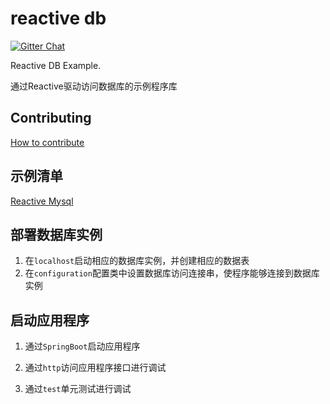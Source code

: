 # reactive db

[![Gitter Chat](https://badges.gitter.im/Join%20Chat.svg)](https://groups.google.com/g/reactive-group)

Reactive DB Example.

通过Reactive驱动访问数据库的示例程序库

## Contributing

[How to contribute](./CONTRIBUTING.md)

## 示例清单

[Reactive Mysql](./springboot-rxmysql-example/README.md)

## 部署数据库实例

1. 在`localhost`启动相应的数据库实例，并创建相应的数据表
2. 在`configuration`配置类中设置数据库访问连接串，使程序能够连接到数据库实例

## 启动应用程序

1. 通过`SpringBoot`启动应用程序
2. 通过`http`访问应用程序接口进行调试


1. 通过`test`单元测试进行调试
